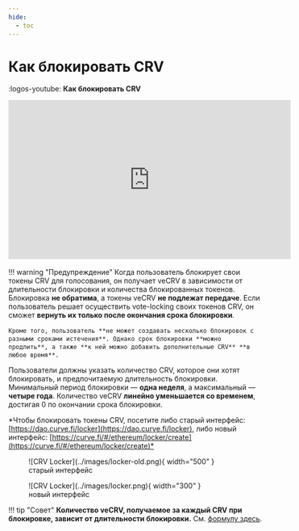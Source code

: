 ```yaml
---
hide:
  - toc
---
```


<h1>Как блокировать CRV</h1>

:logos-youtube: **Как блокировать CRV**

<div style="display: block; margin-left: auto; margin-right: auto; width: 560px;">
  <iframe width="560" height="315" src="https://www.youtube.com/embed/8GAI1lopEdU" frameborder="0" allow="accelerometer; autoplay; clipboard-write; encrypted-media; gyroscope; picture-in-picture" allowfullscreen></iframe>
</div>


!!! warning "Предупреждение"
    Когда пользователь блокирует свои токены CRV для голосования, он получает veCRV в зависимости от длительности блокировки и количества блокированных токенов. Блокировка **не обратима**, а токены veCRV **не подлежат передаче**. Если пользователь решает осуществить vote-locking своих токенов CRV, он сможет **вернуть их только после окончания срока блокировки**.

    Кроме того, пользователь **не может создавать несколько блокировок с разными сроками истечения**. Однако срок блокировки **можно продлить**, а также **к ней можно добавить дополнительные CRV** **в любое время**.


Пользователи должны указать количество CRV, которое они хотят блокировать, и предпочитаемую длительность блокировки. Минимальный период блокировки — **одна неделя**, а максимальный — **четыре года**. Количество veCRV **линейно уменьшается со временем**, достигая 0 по окончании срока блокировки.


*Чтобы блокировать токены CRV, посетите либо старый интерфейс: [https://dao.curve.fi/locker](https://dao.curve.fi/locker), либо новый интерфейс: [https://curve.fi/#/ethereum/locker/create](https://curve.fi/#/ethereum/locker/create)*​


<figure markdown>
  ![CRV Locker](../images/locker-old.png){ width="500" }
  <figcaption>старый интерфейс</figcaption>
</figure>

<figure markdown>
  ![CRV Locker](../images/locker.png){ width="300" }
  <figcaption>новый интерфейс</figcaption>
</figure>


!!! tip "Совет"
    **Количество veCRV, получаемое за каждый CRV при блокировке, зависит от длительности блокировки.** См. [формулу здесь](./overview.md#crv-to-vecrv-formula).

